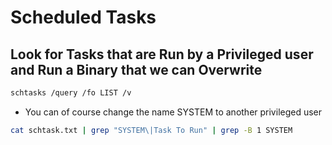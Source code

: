 # Scheduled Tasks

## Look for Tasks that are Run by a Privileged user and Run a Binary that we can Overwrite

```bash
schtasks /query /fo LIST /v
```

* You can of course change the name SYSTEM to another privileged user

```bash
cat schtask.txt | grep "SYSTEM\|Task To Run" | grep -B 1 SYSTEM
```
